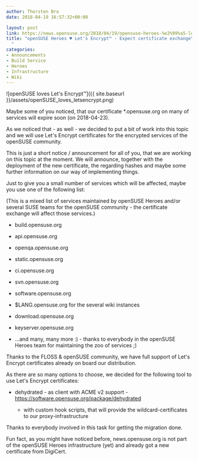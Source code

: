 ```yaml
---
author: Thorsten Bro
date: 2018-04-19 16:57:32+00:00

layout: post
link: https://news.opensuse.org/2018/04/19/opensuse-heroes-%e2%99%a5-lets-encrypt-expect-certificate-exchange/
title: "openSUSE Heroes ♥ Let's Encrypt™ - Expect certificate exchange\
  "
categories:
- Announcements
- Build Service
- Heroes
- Infrastructure
- Wiki
---
```

![openSUSE loves Let's Encrypt™]({{ site.baseurl }}/assets/openSUSE_loves_letsencrypt.png)

Maybe some of you noticed, that our certificate *.opensuse.org on many of services will expire soon (on 2018-04-23).

As we noticed that - as well - we decided to put a bit of work into this topic and we will use Let's Encrypt certificates for the encrypted services of the openSUSE community.

This is just a short notice / announcement for all of you, that we are working on this topic at the moment. We will announce, together with the deployment of the new certificate, the regarding hashes and maybe some further information on our way of implementing things.

Just to give you a small number of services which will be affected, maybe you use one of the following list:

(This is a mixed list of services maintained by openSUSE Heroes and/or several SUSE teams for the openSUSE community - the certificate exchange will affect those services.)



 	
  * build.opensuse.org

 	
  * api.opensuse.org

 	
  * openqa.opensuse.org

 	
  * static.opensuse.org

 	
  * ci.opensuse.org

 	
  * svn.opensuse.org

 	
  * software.opensuse.org

 	
  * $LANG.opensuse.org for the several wiki instances

 	
  * download.opensuse.org

 	
  * keyserver.opensuse.org

 	
  * ...and many, many more :) - thanks to everybody in the openSUSE Heroes team for maintaining the zoo of services ;)


Thanks to the FLOSS & openSUSE community, we have full support of Let's Encrypt certificates already on board our distribution.

As there are so many options to choose, we decided for the following tool to use Let's Encrypt certificates:

 	
  * dehydrated - as client with ACME v2 support - https://software.opensuse.org/package/dehydrated

 	
    * with custom hook scripts, that will provide the wildcard-certificates to our proxy-infrastructure





Thanks to everybody involved in this task for getting the migration done.

Fun fact, as you might have noticed before, news.opensuse.org is not part of the openSUSE Heroes infrastructure (yet) and already got a new certificate from DigiCert.		
